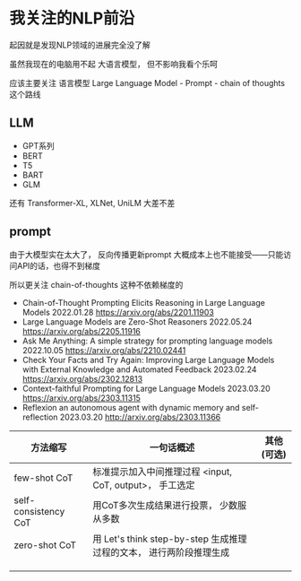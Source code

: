 # 我关注的NLP前沿


起因就是发现NLP领域的进展完全没了解

虽然我现在的电脑用不起 大语言模型， 但不影响我看个乐呵

应该主要关注 语言模型 Large Language Model - Prompt - chain of thoughts 这个路线

## LLM

- GPT系列
- BERT
- T5
- BART
- GLM

还有 Transformer-XL, XLNet, UniLM 大差不差

## prompt

由于大模型实在太大了，  反向传播更新prompt 大概成本上也不能接受——只能访问API的话，也得不到梯度

所以更关注 chain-of-thoughts 这种不依赖梯度的

- Chain-of-Thought Prompting Elicits Reasoning in Large Language Models  2022.01.28 https://arxiv.org/abs/2201.11903
- Large Language Models are Zero-Shot Reasoners 2022.05.24 https://arxiv.org/abs/2205.11916
- Ask Me Anything: A simple strategy for prompting language models 2022.10.05 https://arxiv.org/abs/2210.02441
- Check Your Facts and Try Again: Improving Large Language Models with External Knowledge and Automated Feedback 2023.02.24 https://arxiv.org/abs/2302.12813
- Context-faithful Prompting for Large Language Models 2023.03.20 https://arxiv.org/abs/2303.11315
- Reflexion an autonomous agent with dynamic memory and self-reflection 2023.03.20 http://arxiv.org/abs/2303.11366



| 方法缩写 | 一句话概述 | 其他(可选) | 
| --------- | -------- | ----------- |
| few-shot CoT          | 标准提示加入中间推理过程 <input, CoT, output>， 手工选定             | |
| self-consistency CoT  |  用CoT多次生成结果进行投票， 少数服从多数                            |   |
| zero-shot CoT         |  用 Let's think step-by-step 生成推理过程的文本， 进行两阶段推理生成  |   |
|   |   |   |
|   |   |   |
|   |   |   |